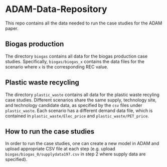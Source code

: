 # ADAM-Data-Repository
This repo contains all the data needed to run the case studies for the ADAM paper.

## Biogas production
The directory `biogas` contains all data for the biogas production case studies. Specifically, `biogas/biogas_x` contains the data files for the scenario where `x` is the corresponding REC value. 

## Plastic waste recycling
The directory `plastic_waste` contains all data for the plastic waste recyling case studies. Different scenarios share the same supply, technology site, and technology candidate data, as specified by the `csv` files under `plastic_waste`. Each scenario has a different demand data file, which is contained in `plastic_waste/Elec_price` and `plastic_waste/PET_price`.

## How to run the case studies
In order to run the case studies, one can create a new model in ADAM and upload appropriate CSV file at each step (e.g. upload `biogas/biogas_0/supplydata197.csv` in step 2 where supply data are specified). 
